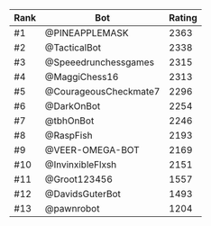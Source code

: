 Rank|Bot|Rating
---|---|---
#1|@PINEAPPLEMASK|2363
#2|@TacticalBot|2338
#3|@Speeedrunchessgames|2315
#4|@MaggiChess16|2313
#5|@CourageousCheckmate7|2296
#6|@DarkOnBot|2254
#7|@tbhOnBot|2246
#8|@RaspFish|2193
#9|@VEER-OMEGA-BOT|2169
#10|@InvinxibleFlxsh|2151
#11|@Groot123456|1557
#12|@DavidsGuterBot|1493
#13|@pawnrobot|1204
